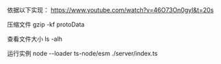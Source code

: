 

依据以下实现：
https://www.youtube.com/watch?v=46O73On0gyI&t=20s


压缩文件
gzip -kf protoData

查看文件大小
ls -alh

运行实例
node --loader ts-node/esm ./server/index.ts